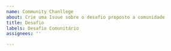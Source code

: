 ```yaml
---
name: Community Chanllege
about: Crie uma Isuue sobre o desafio proposto a comunidade
title: Desafio
labels: Desafio Comunitário
assignees: ''

---
```



